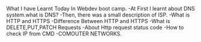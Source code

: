 What I have Learnt Today In Webdev boot camp.
-At First I learnt about DNS system.what is DNS?
-Then, there was a small description of ISP.
-What is HTTP and HTTPS
-Difference Between HTTP and HTTPS
-What is DELETE,PUT,PATCH Requests
-About Http  request status code
-How to check IP from CMD
-COMOUTER NETWORKS.
